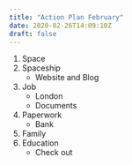 ```yaml
---
title: "Action Plan February"
date: 2020-02-26T14:09:10Z
draft: false
---
```


1. Space
1. Spaceship
   - Website and Blog
1. Job
   - London
   - Documents
2. Paperwork
   - Bank
2. Family
3. Education
   - Check out


